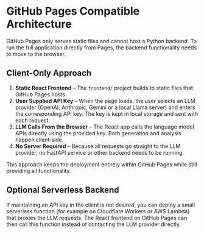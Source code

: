 # GitHub Pages Compatible Architecture

GitHub Pages only serves static files and cannot host a Python backend. To run the full application directly from Pages, the backend functionality needs to move to the browser.

## Client-Only Approach

1. **Static React Frontend** – The `frontend/` project builds to static files that GitHub Pages hosts.
2. **User Supplied API Key** – When the page loads, the user selects an LLM provider (OpenAI, Anthropic, Gemini or a local Llama server) and enters the corresponding API key. The key is kept in local storage and sent with each request.
3. **LLM Calls From the Browser** – The React app calls the language model APIs directly using the provided key. Both generation and analysis happen client‑side.
4. **No Server Required** – Because all requests go straight to the LLM provider, no FastAPI service or other backend needs to be running.

This approach keeps the deployment entirely within GitHub Pages while still providing all functionality.

## Optional Serverless Backend

If maintaining an API key in the client is not desired, you can deploy a small serverless function (for example on Cloudflare Workers or AWS Lambda) that proxies the LLM requests. The React frontend on GitHub Pages can then call this function instead of contacting the LLM provider directly.

